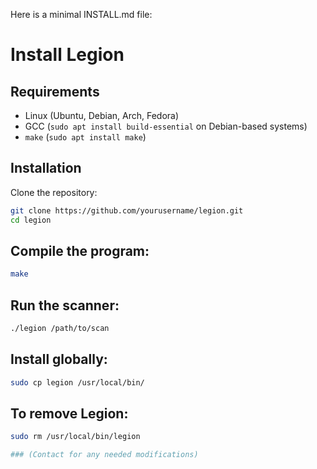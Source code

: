 Here is a minimal INSTALL.md file:

# Install Legion

## Requirements
- Linux (Ubuntu, Debian, Arch, Fedora)
- GCC (`sudo apt install build-essential` on Debian-based systems)
- `make` (`sudo apt install make`)

## Installation
Clone the repository:
```sh
git clone https://github.com/yourusername/legion.git
cd legion
```
## Compile the program:

```sh
make

```
## Run the scanner:

```sh
./legion /path/to/scan

```
## Install globally:

```sh
sudo cp legion /usr/local/bin/

```
## To remove Legion:

```sh
sudo rm /usr/local/bin/legion

### (Contact for any needed modifications)
